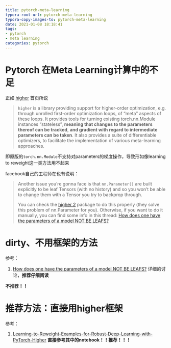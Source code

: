 ```yaml
---
title: pytorch-meta-learning
typora-root-url: pytorch-meta-learning
typora-copy-images-to: pytorch-meta-learning
date: 2021-01-08 18:18:41
tags: 
- pytorch
- meta learning
categories: pytorch
---
```




# Pytorch 在Meta Learning计算中的不足

正如 [higher](https://higher.readthedocs.io/en/latest/#higher-documentation) 首页所说

> `higher` is a library providing support for higher-order optimization, e.g. through unrolled first-order optimization loops, of “meta” aspects of these loops. It provides tools for turning existing torch.nn.Module instances “stateless”, **meaning that changes to the parameters thereof can be tracked**, **and gradient with regard to intermediate parameters can be taken**. It also provides a suite of differentiable optimizers, to facilitate the implementation of various meta-learning approaches.



即原版的`torch.nn.Module`不支持对parameters的梯度操作，导致形如像learning to reweight这一类方法用不起来



facebook自己的工程师在也有说明：

> Another issue you’re gonna face is that `nn.Parameter()` are built explicitly to be leaf Tensors (with no history) and so you won’t be able to change them with a Tensor you try to backprop through.
>
> You can check the [higher 2](https://github.com/facebookresearch/higher) package to do this properly (they solve this problem of nn.Parameter for you). Otherwise, if you want to do it manually, you can find some info in this thread: [How does one have the parameters of a model NOT BE LEAFS?](https://discuss.pytorch.org/t/how-does-one-have-the-parameters-of-a-model-not-be-leafs/70076/9)



# dirty、不用框架的方法

参考：

1.  [How does one have the parameters of a model NOT BE LEAFS?](https://discuss.pytorch.org/t/how-does-one-have-the-parameters-of-a-model-not-be-leafs/70076/9)  详细的讨论，**推荐仔细阅读**

**不推荐！！**



# 推荐方法：直接用higher框架

参考：

1. [Learning-to-Reweight-Examples-for-Robust-Deep-Learning-with-PyTorch-Higher](https://github.com/TinfoilHat0/Learning-to-Reweight-Examples-for-Robust-Deep-Learning-with-PyTorch-Higher) **直接参考其中的notebook！！推荐！！！**

